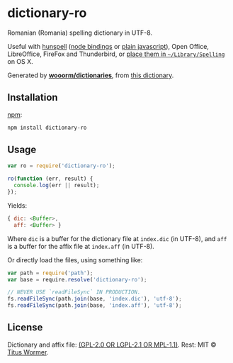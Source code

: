 # dictionary-ro

Romanian (Romania) spelling dictionary in UTF-8.

Useful with [hunspell][hunspell] ([node bindings][nodehun] or
[plain javascript][nspell]), Open Office, LibreOffice, FireFox and
Thunderbird, or [place them in `~/Library/Spelling`][osx] on OS X.

Generated by [**wooorm/dictionaries**][dictionaries], from [this
dictionary][source].

## Installation

[npm][npm]:

```bash
npm install dictionary-ro
```

## Usage

```js
var ro = require('dictionary-ro');

ro(function (err, result) {
  console.log(err || result);
});
```

Yields:

```js
{ dic: <Buffer>,
  aff: <Buffer> }
```

Where `dic` is a buffer for the dictionary file at `index.dic` (in UTF-8), and
`aff` is a buffer for the affix file at `index.aff` (in UTF-8).

Or directly load the files, using something like:

```js
var path = require('path');
var base = require.resolve('dictionary-ro');

// NEVER USE `readFileSync` IN PRODUCTION.
fs.readFileSync(path.join(base, 'index.dic'), 'utf-8');
fs.readFileSync(path.join(base, 'index.aff'), 'utf-8');
```

## License

Dictionary and affix file: [(GPL-2.0 OR LGPL-2.1 OR MPL-1.1)](https://github.com/wooorm/dictionaries/blob/master/dictionaries/ro-RO/LICENSE).
Rest: MIT © [Titus Wormer][home].

[hunspell]: http://hunspell.sourceforge.net

[nodehun]: https://github.com/nathanjsweet/nodehun

[nspell]: https://github.com/wooorm/nspell

[osx]: https://github.com/wooorm/dictionaries#os-x

[source]: http://extensions.openoffice.org/en/project/romanian-dictionary-pack-spell-checker-hyphenation-thesaurus

[npm]: https://docs.npmjs.com/cli/install

[dictionaries]: https://github.com/wooorm/dictionaries

[home]: https://wooorm.com

